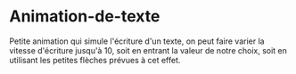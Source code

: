 # Animation-de-texte
Petite animation qui simule l'écriture d'un texte, on peut faire varier la vitesse d'écriture jusqu'à 10, soit en entrant la valeur de notre choix, soit en utilisant les petites flèches prévues à cet effet.
